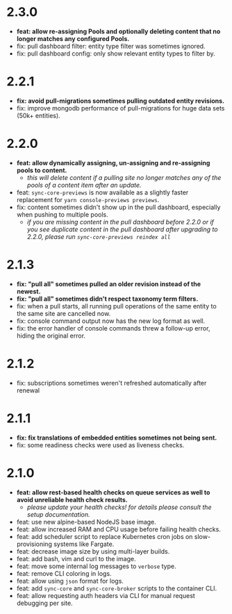 # 2.3.0
- **feat: allow re-assigning Pools and optionally deleting content that no longer matches any configured Pools.**
- fix: pull dashboard filter: entity type filter was sometimes ignored.
- fix: pull dashboard config: only show relevant entity types to filter by.

# 2.2.1
- **fix: avoid pull-migrations sometimes pulling outdated entity revisions.**
- fix: improve mongodb performance of pull-migrations for huge data sets (50k+ entities).

# 2.2.0
- **feat: allow dynamically assigning, un-assigning and re-assigning pools to content.**
  - *this will delete content if a pulling site no longer matches any of the pools of a content item after an update.*
- feat: `sync-core-previews` is now available as a slightly faster replacement for `yarn console-previews previews`.
- fix: content sometimes didn't show up in the pull dashboard, especially when pushing to multiple pools.
  - *if you are missing content in the pull dashboard before 2.2.0 or if you see duplicate content in the pull dashboard after upgrading to 2.2.0, please run `sync-core-previews reindex all`* 

# 2.1.3
- **fix: "pull all" sometimes pulled an older revision instead of the newest.**
- **fix: "pull all" sometimes didn't respect taxonomy term filters.**
- fix: when a pull starts, all running pull operations of the same entity to the same site are cancelled now.
- fix: console command output now has the new log format as well.
- fix: the error handler of console commands threw a follow-up error, hiding the original error.

# 2.1.2
- fix: subscriptions sometimes weren't refreshed automatically after renewal

# 2.1.1
- **fix: fix translations of embedded entities sometimes not being sent.**
- fix: some readiness checks were used as liveness checks.

# 2.1.0
- **feat: allow rest-based health checks on queue services as well to avoid unreliable health check results.**
  - *please update your health checks! for details please consult the setup documentation.*
- feat: use new alpine-based NodeJS base image.
- feat: allow increased RAM and CPU usage before failing health checks.
- feat: add scheduler script to replace Kubernetes cron jobs on slow-provisioning systems like Fargate.
- feat: decrease image size by using multi-layer builds.
- feat: add bash, vim and curl to the image.
- feat: move some internal log messages to `verbose` type.
- feat: remove CLI coloring in logs.
- feat: allow using `json` format for logs.
- feat: add `sync-core` and `sync-core-broker` scripts to the container CLI.
- feat: allow requesting auth headers via CLI for manual request debugging per site.
